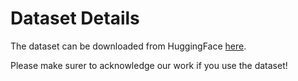 # Dataset Details

The dataset can be downloaded from HuggingFace [here](https://huggingface.co/datasets/knowledge-verse-ai/TeXpert).

Please make surer to acknowledge our work if you use the dataset!